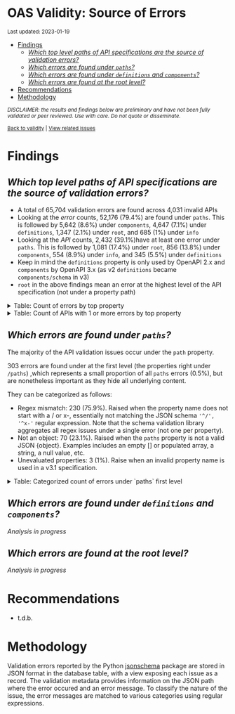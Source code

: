 OAS Validity: Source of Errors
================
<sup>Last updated: 2023-01-19</sup>

- <a href="#findings" id="toc-findings">Findings</a>
  - <a
    href="#which-top-level-paths-of-api-specifications-are-the-source-of-validation-errors"
    id="toc-which-top-level-paths-of-api-specifications-are-the-source-of-validation-errors"><em>Which
    top level paths of API specifications are the source of validation
    errors?</em></a>
  - <a href="#which-errors-are-found-under-paths"
    id="toc-which-errors-are-found-under-paths"><em>Which errors are found
    under <code>paths</code>?</em></a>
  - <a href="#which-errors-are-found-under-definitions-and-components"
    id="toc-which-errors-are-found-under-definitions-and-components"><em>Which
    errors are found under <code>definitions</code> and
    <code>components</code>?</em></a>
  - <a href="#which-errors-are-found-at-the-root-level"
    id="toc-which-errors-are-found-at-the-root-level"><em>Which errors are
    found at the root level?</em></a>
- <a href="#recommendations" id="toc-recommendations">Recommendations</a>
- <a href="#methodology" id="toc-methodology">Methodology</a>

<sup>*DISCLAIMER: the results and findings below are preliminary and
have not been fully validated or peer reviewed. Use with care. Do not
quote or disseminate.*</sup>

<sup>[Back to validity](oas_validity.md) \| [View related
issues](https://github.com/postman-open-technologies/knowledge-base/labels/oas%3Avalidity)</sup>

# Findings

## *Which top level paths of API specifications are the source of validation errors?*

- A total of 65,704 validation errors are found across 4,031 invalid
  APIs
- Looking at the *error* counts, 52,176 (79.4%) are found under `paths`.
  This is followed by 5,642 (8.6%) under `components`, 4,647 (7.1%)
  under `definitions`, 1,347 (2.1%) under `root`, and 685 (1%) under
  `info`
- Looking at the *API* counts, 2,432 (39.1%)have at least one error
  under `paths`. This is followed by 1,081 (17.4%) under `root`, 856
  (13.8%) under `components`, 554 (8.9%) under `info`, and 345 (5.5%)
  under `definitions`
- Keep in mind the `definitions` property is only used by OpenAPI 2.x
  and `components` by OpenAPI 3.x (as v2 `definitions` became
  `components/schema` in v3)
- `root` in the above findings mean an error at the highest level of the
  API specification (not under a property path)

<details>
<summary>
Table: Count of errors by top property
</summary>

| path                |     n |       pct |
|:--------------------|------:|----------:|
| paths               | 52176 | 0.7941069 |
| components          |  5642 | 0.0858700 |
| definitions         |  4647 | 0.0707263 |
| root                |  1347 | 0.0205010 |
| info                |   685 | 0.0104255 |
| servers             |   332 | 0.0050530 |
| tags                |   214 | 0.0032570 |
| host                |   158 | 0.0024047 |
| basePath            |   137 | 0.0020851 |
| security            |    81 | 0.0012328 |
| schemes             |    65 | 0.0009893 |
| securityDefinitions |    53 | 0.0008066 |
| produces            |    46 | 0.0007001 |
| parameters          |    40 | 0.0006088 |
| responses           |    37 | 0.0005631 |
| externalDocs        |    24 | 0.0003653 |
| openapi             |    10 | 0.0001522 |
| consumes            |     6 | 0.0000913 |
| swagger             |     4 | 0.0000609 |

</details>
<details>
<summary>
Table: Count of APIs with 1 or more errors by top property
</summary>

| path                |    n |       pct |
|:--------------------|-----:|----------:|
| paths               | 2432 | 0.3909968 |
| root                | 1081 | 0.1737942 |
| components          |  856 | 0.1376206 |
| info                |  554 | 0.0890675 |
| definitions         |  345 | 0.0554662 |
| servers             |  279 | 0.0448553 |
| host                |  158 | 0.0254019 |
| basePath            |  137 | 0.0220257 |
| security            |   81 | 0.0130225 |
| tags                |   78 | 0.0125402 |
| schemes             |   62 | 0.0099678 |
| securityDefinitions |   48 | 0.0077170 |
| produces            |   46 | 0.0073955 |
| externalDocs        |   18 | 0.0028939 |
| responses           |   13 | 0.0020900 |
| parameters          |   12 | 0.0019293 |
| openapi             |   10 | 0.0016077 |
| consumes            |    6 | 0.0009646 |
| swagger             |    4 | 0.0006431 |

</details>

## *Which errors are found under `paths`?*

The majority of the API validation issues occur under the `path`
property.

303 errors are found under at the first level (the properties right
under `/paths`) ,which represents a small proportion of all `paths`
errors (0.5%), but are nonetheless important as they hide all underlying
content.

They can be categorized as follows:

- Regex mismatch: 230 (75.9%). Raised when the property name does not
  start with a / or x-, essentially not matching the JSON schema
  `'^/', '^x-'` regular expression. Note that the schema validation
  library aggregates all regex issues under a single error (not one per
  property).
- Not an object: 70 (23.1%). Raised when the `paths` property is not a
  valid JSON {object}. Examples includes an empty \[\] or populated
  array, a string, a null value, etc.
- Unevaluated properties: 3 (1%). Raise when an invalid property name is
  used in a v3.1 specification.

<details>
<summary>
Table: Categorized count of errors under `paths` first level
</summary>

| category |   n |       pct |
|:---------|----:|----------:|
| REGEX    | 230 | 0.7590759 |
| NOTOBJ   |  70 | 0.2310231 |
| UNEVAL   |   3 | 0.0099010 |

</details>

## *Which errors are found under `definitions` and `components`?*

*Analysis in progress*

## *Which errors are found at the root level?*

*Analysis in progress*

# Recommendations

- t.d.b.

# Methodology

Validation errors reported by the Python
[jsonschema](https://github.com/python-jsonschema/jsonschema) package
are stored in JSON format in the database table, with a view exposing
each issue as a record. The validation metadata provides information on
the JSON path where the error occured and an error message. To classify
the nature of the issue, the error messages are matched to various
categories using regular expressions.
